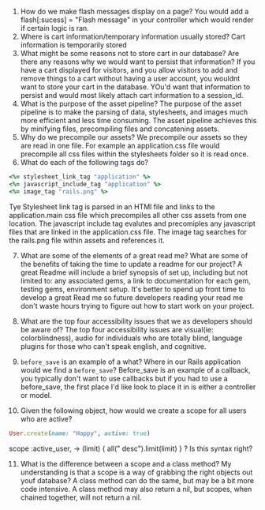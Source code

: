 1. How do we make flash messages display on a page?
  You would add a flash[:sucess] = "Flash message" in your controller which would render if certain logic is ran.
2. Where is cart information/temporary information usually stored?
  Cart information is temporarily stored
3. What might be some reasons not to store cart in our database? Are there any reasons why we would want to persist that information?
  If you have a cart displayed for visitors, and you allow visitors to add and remove things to a cart without having a user account, you wouldnt want to store your cart in the database. YOu'd want that information to persist and would most likely attach cart information to a session_id.
4. What is the purpose of the asset pipeline?
  The purpose of the asset pipeline is to make the parsing of data, stylesheets, and  images much more efficient and less time consuming. The asset pipeline achieves this by minifying files, precompiling files and concatening assets.
5. Why do we precompile our assets?
  We precompile our assets so they are read in one file. For example an application.css file would precompile all css files within the stylesheets folder so it is read once.
6. What do each of the following tags do?

```ruby
<%= stylesheet_link_tag "application" %>
<%= javascript_include_tag "application" %>
<%= image_tag "rails.png" %>
```
Tye Stylesheet link tag is parsed in an HTMl file and links to the application.main css file which precompiles all other css assets from one location. The javascript include tag evalutes and precomiples any javascript files that are linked in the application.css file. The image tag searches for the rails.png file within assets and references it.

7. What are some of the elements of a great read me? What are some of the benefits of taking the time to update a readme for our project?
A great Readme will include a brief synopsis of set up, including but not limited to: any associated gems, a link to documentation for each gem, testing gems, environment setup. It's better to spend up front time to develop a great Read me so future developers reading your read me don't waste hours trying to figure out how to start work on your project.

8. What are the top four accessibility issues that we as developers should be aware of? The top four accessibility issues are visual(ie: colorblindness), audio for individuals who are totally blind, language plugins for those who can't speak english, and cognitive.

9. `before_save` is an example of a what? Where in our Rails application would we find a `before_save`? Before_save is an example of a callback, you typically don't want to use callbacks but if you had to use a before_save, the first place I'd like look to place it in is either a controller or model.

10. Given the following object, how would we create a scope for all users who are active?

```ruby
User.create(name: "Happy", active: true)
```
scope :active_user, -> (limit) { all(" desc").limit(limit) } ? Is this syntax right?

11. What is the difference between a scope and a class method?
My understanding is that a scope is a way of grabbing the right objects out youf database? A class method can do the same, but may be a bit more code intensive. A class method may also return a nil, but scopes, when chained together, will not return a nil.
